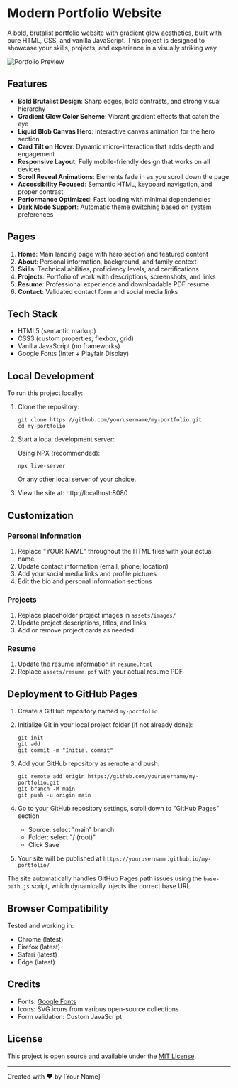 # Modern Portfolio Website

A bold, brutalist portfolio website with gradient glow aesthetics, built with pure HTML, CSS, and vanilla JavaScript. This project is designed to showcase your skills, projects, and experience in a visually striking way.

![Portfolio Preview](assets/images/portfolio-preview.webp)

## Features

- **Bold Brutalist Design**: Sharp edges, bold contrasts, and strong visual hierarchy
- **Gradient Glow Color Scheme**: Vibrant gradient effects that catch the eye
- **Liquid Blob Canvas Hero**: Interactive canvas animation for the hero section
- **Card Tilt on Hover**: Dynamic micro-interaction that adds depth and engagement
- **Responsive Layout**: Fully mobile-friendly design that works on all devices
- **Scroll Reveal Animations**: Elements fade in as you scroll down the page
- **Accessibility Focused**: Semantic HTML, keyboard navigation, and proper contrast
- **Performance Optimized**: Fast loading with minimal dependencies
- **Dark Mode Support**: Automatic theme switching based on system preferences

## Pages

1. **Home**: Main landing page with hero section and featured content
2. **About**: Personal information, background, and family context
3. **Skills**: Technical abilities, proficiency levels, and certifications
4. **Projects**: Portfolio of work with descriptions, screenshots, and links
5. **Resume**: Professional experience and downloadable PDF resume
6. **Contact**: Validated contact form and social media links

## Tech Stack

- HTML5 (semantic markup)
- CSS3 (custom properties, flexbox, grid)
- Vanilla JavaScript (no frameworks)
- Google Fonts (Inter + Playfair Display)

## Local Development

To run this project locally:

1. Clone the repository:
   ```
   git clone https://github.com/yourusername/my-portfolio.git
   cd my-portfolio
   ```

2. Start a local development server:
   
   Using NPX (recommended):
   ```
   npx live-server
   ```
   
   Or any other local server of your choice.

3. View the site at: http://localhost:8080

## Customization

### Personal Information

1. Replace "YOUR NAME" throughout the HTML files with your actual name
2. Update contact information (email, phone, location)
3. Add your social media links and profile pictures
4. Edit the bio and personal information sections

### Projects

1. Replace placeholder project images in `assets/images/`
2. Update project descriptions, titles, and links
3. Add or remove project cards as needed

### Resume

1. Update the resume information in `resume.html`
2. Replace `assets/resume.pdf` with your actual resume PDF

## Deployment to GitHub Pages

1. Create a GitHub repository named `my-portfolio`

2. Initialize Git in your local project folder (if not already done):
   ```
   git init
   git add .
   git commit -m "Initial commit"
   ```

3. Add your GitHub repository as remote and push:
   ```
   git remote add origin https://github.com/yourusername/my-portfolio.git
   git branch -M main
   git push -u origin main
   ```

4. Go to your GitHub repository settings, scroll down to "GitHub Pages" section
   - Source: select "main" branch
   - Folder: select "/ (root)"
   - Click Save

5. Your site will be published at `https://yourusername.github.io/my-portfolio/`

The site automatically handles GitHub Pages path issues using the `base-path.js` script, which dynamically injects the correct base URL.

## Browser Compatibility

Tested and working in:
- Chrome (latest)
- Firefox (latest)
- Safari (latest)
- Edge (latest)

## Credits

- Fonts: [Google Fonts](https://fonts.google.com/)
- Icons: SVG icons from various open-source collections
- Form validation: Custom JavaScript

## License

This project is open source and available under the [MIT License](LICENSE).

---

Created with ❤️ by [Your Name]
